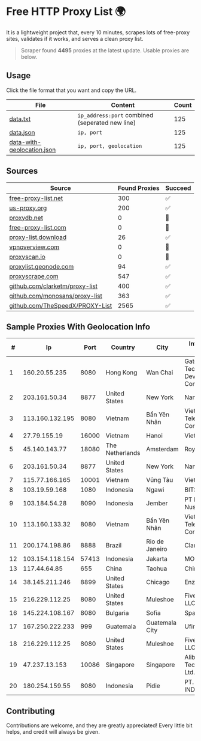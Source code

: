 
# Free HTTP Proxy List 🌍

It is a lightweight project that, every 10 minutes, scrapes lots of free-proxy sites, validates if it works, and serves a clean proxy list.


> Scraper found **4495** proxies at the latest update. Usable proxies are below.

## Usage

Click the file format that you want and copy the URL.


|File|Content|Count|
|----|-------|-----|
|[data.txt](https://raw.githubusercontent.com/themiralay/Proxy-List-World/master/data.txt)|`ip_address:port` combined (seperated new line)|125|
|[data.json](https://raw.githubusercontent.com/themiralay/Proxy-List-World/master/data.json)|`ip, port`|125|
|[data-with-geolocation.json](https://raw.githubusercontent.com/themiralay/Proxy-List-World/master/data-with-geolocation.json)|`ip, port, geolocation`|125|

## Sources

|Source|Found Proxies|Succeed|
|------|-------------|-------|
|[free-proxy-list.net](https://free-proxy-list.net)|300|✅|
|[us-proxy.org](https://www.us-proxy.org)|200|✅|
|[proxydb.net](http://proxydb.net)|0|🚫|
|[free-proxy-list.com](https://free-proxy-list.com/?page=&port=&type%5B%5D=http&type%5B%5D=https&up_time=0&search=Search)|0|🚫|
|[proxy-list.download](https://www.proxy-list.download/HTTP)|26|✅|
|[vpnoverview.com](https://vpnoverview.com/privacy/anonymous-browsing/free-proxy-servers)|0|🚫|
|[proxyscan.io](https://www.proxyscan.io)|0|🚫|
|[proxylist.geonode.com](https://proxylist.geonode.com/api/proxy-list?limit=300&page=1&sort_by=lastChecked&sort_type=desc&protocols=http,https)|94|✅|
|[proxyscrape.com](https://api.proxyscrape.com/v2/?request=displayproxies&protocol=http&timeout=10000&country=all&ssl=all&anonymity=all)|547|✅|
|[github.com/clarketm/proxy-list](https://raw.githubusercontent.com/clarketm/proxy-list/master/proxy-list-raw.txt)|400|✅|
|[github.com/monosans/proxy-list](https://raw.githubusercontent.com/monosans/proxy-list/main/proxies/http.txt)|363|✅|
|[github.com/TheSpeedX/PROXY-List](https://raw.githubusercontent.com/TheSpeedX/PROXY-List/master/http.txt)|2565|✅|


## Sample Proxies With Geolocation Info

|#|Ip|Port|Country|City|Internet Service Provider|
|-|--|----|-------|----|-------------------------|
|1|160.20.55.235|8080|Hong Kong|Wan Chai|Gateway Technology Development Company Limited|
|2|203.161.50.34|8877|United States|New York|Namecheap, Inc.|
|3|113.160.132.195|8080|Vietnam|Bẩn Yên Nhân|VietNam Post and Telecom Corporation|
|4|27.79.155.19|16000|Vietnam|Hanoi|Viettel Corporation|
|5|45.140.143.77|18080|The Netherlands|Amsterdam|RoyaleHosting BV|
|6|203.161.50.34|8877|United States|New York|Namecheap, Inc.|
|7|115.77.166.165|10001|Vietnam|Vũng Tàu|Viettel Group|
|8|103.19.59.168|1080|Indonesia|Ngawi|BITSNET|
|9|103.184.54.28|8090|Indonesia|Jember|PT Proxi Jaringan Nusantara|
|10|113.160.133.32|8080|Vietnam|Bẩn Yên Nhân|VietNam Post and Telecom Corporation|
|11|200.174.198.86|8888|Brazil|Rio de Janeiro|Claro S.A|
|12|103.154.118.154|57413|Indonesia|Jakarta|MORATELINDONAP|
|13|117.44.64.85|655|China|Taohua|Chinanet|
|14|38.145.211.246|8899|United States|Chicago|Enzu Inc|
|15|216.229.112.25|8080|United States|Muleshoe|Five Area Systems, LLC|
|16|145.224.108.167|8080|Bulgaria|Sofia|SpaceX Starlink|
|17|167.250.222.233|999|Guatemala|Guatemala City|Ufinet Panama S.A.|
|18|216.229.112.25|8080|United States|Muleshoe|Five Area Systems, LLC|
|19|47.237.13.153|10086|Singapore|Singapore|Alibaba (US) Technology Co., Ltd.|
|20|180.254.159.55|8080|Indonesia|Pidie|PT. TELKOM INDONESIA|



## Contributing

Contributions are welcome, and they are greatly appreciated! Every
little bit helps, and credit will always be given.

